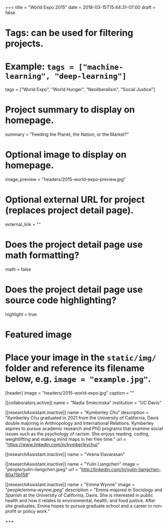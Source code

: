 +++
title = "World Expo 2015"
date = 2018-03-15T15:44:31-07:00
draft = false

# Tags: can be used for filtering projects.
# Example: `tags = ["machine-learning", "deep-learning"]`
tags = ["World Expo", "World Hunger", "Neoliberalism", "Social Justice"]

# Project summary to display on homepage.
summary = "Feeding the Planet, the Nation, or the Market?"

# Optional image to display on homepage.
image_preview = "headers/2015-world-expo-preview.jpg"

# Optional external URL for project (replaces project detail page).
external_link = ""

# Does the project detail page use math formatting?
math = false

# Does the project detail page use source code highlighting?
highlight = true

# Featured image
# Place your image in the `static/img/` folder and reference its filename below, e.g. `image = "example.jpg"`.
[header]
image = "headers/2015-world-expo.jpg"
caption = ""

[[collaborators.active]]
	name = "Nadia Smiecinska"
	institution = "UC Davis"

[[researchAssistant.inactive]]
	name = "Kymberley Chu"
	description = "Kymberley Chu graduated in 2021 from the University of California, Davis double majoring in Anthropology and International Relations. Kymberley aspires to pursue academic research and PhD programs that examine social issues such as the psychology of racism. She enjoys reading, coding, weightlifting and making mind maps in her free time."
    url = "https://www.linkedin.com/in/kymberleychu/"

[[researchAssistant.inactive]]
	name = "Veena Elavarasan"

[[researchAssistant.inactive]]
	name = "Yulin Liangchen"
	image = "people/yulin-liangchen.jpeg"
	url = "http://linkedin.com/in/yulin-liangchen-80a75b158"

[[researchAssistant.inactive]]
	name = "Emma Wynne"
	image = "people/emma-wynne.jpeg"
	description = "Emma majored in Sociology and Spanish at the University of California, Davis. She is interested in public health and how it relates to environmental, health, and food justice. After she graduates, Emma hopes to pursue graduate school and a career in non-profit or policy work."

+++
